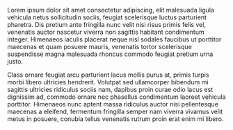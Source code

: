 
Lorem ipsum dolor sit amet consectetur adipiscing, elit malesuada ligula vehicula netus sollicitudin sociis, feugiat scelerisque luctus parturient pharetra. Dis pretium ante fringilla nunc velit nisi risus primis felis vel, venenatis auctor nascetur viverra non sagittis habitant condimentum integer. Himenaeos iaculis placerat neque nisl sodales faucibus ut porttitor maecenas et quam posuere mauris, venenatis tortor scelerisque suspendisse magna malesuada rhoncus commodo feugiat pretium urna justo.

Class ornare feugiat arcu parturient lacus mollis purus at, primis turpis morbi libero ultricies hendrerit. Volutpat sed ullamcorper bibendum mi sagittis ultricies ridiculus sociis nam, dapibus proin curae odio lacus est dignissim ad, commodo ornare nec phasellus condimentum laoreet vehicula porttitor. Himenaeos nunc aptent massa ridiculus auctor nisi pellentesque maecenas a eleifend, fermentum fringilla semper nam viverra vivamus velit metus in posuere, conubia tellus venenatis rutrum proin erat enim mi libero.